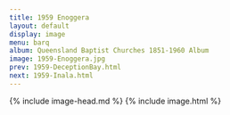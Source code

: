 ```yaml
---
title: 1959 Enoggera
layout: default
display: image
menu: barq
album: Queensland Baptist Churches 1851-1960 Album
image: 1959-Enoggera.jpg
prev: 1959-DeceptionBay.html
next: 1959-Inala.html
---
```

{% include image-head.md %}
{% include image.html %}